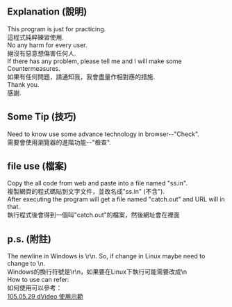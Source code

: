 ## Explanation  (說明)  
This program is just for practicing.  
這程式純粹練習使用.  
No any harm for every user.  
絕沒有惡意想傷害任何人.  
If there has any problem, please tell me and I will make some Countermeasures.  
如果有任何問題，請通知我，我會盡量作相對應的措施.  
Thank you.  
感謝.  
  
## Some Tip  (技巧)  
Need to know use some advance technology in browser--"Check".  
需要會使用瀏覽器的進階功能--"檢查".  
  
## file use  (檔案)  
Copy the all code from web and paste into a file named "ss.in".  
複製網頁的程式碼貼到文字文件，並改名成"ss.in" (不含").  
After executing the program will get a file named "catch.out" and URL will in that.  
執行程式後會得到一個叫"catch.out"的檔案，然後網址會在裡面  
  
## p.s.  (附註)  
The newline in Windows is \r\n. So, if change in Linux maybe need to change to \n.  
Windows的換行符號是\r\n，如果要在Linux下執行可能需要改成\n  
How to use can refer:  
如何使用可以參考：  
[105.05.29 dVideo 使用示範](https://aben20807.blogspot.tw/2016/05/1050529-dvideo.html#more)  
